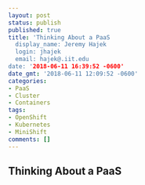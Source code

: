 ```yaml
---
layout: post
status: publish
published: true
title: 'Thinking About a PaaS
  display_name: Jeremy Hajek
  login: jhajek
  email: hajek@.iit.edu
date: '2018-06-11 16:39:52 -0600'
date_gmt: '2018-06-11 12:09:52 -0600'
categories:
- PaaS
- Cluster
- Containers
tags: 
- OpenShift
- Kubernetes
- MiniShift
comments: []
---
```


## Thinking About a PaaS

